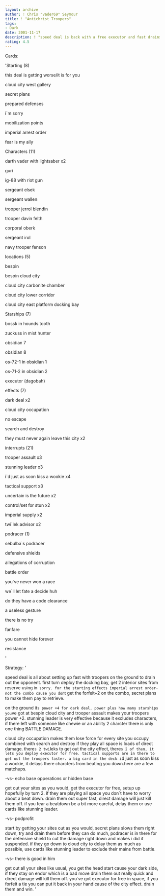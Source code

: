 ```yaml
---
layout: archive
author: ! Chris "vader69" Seymour
title: ! "Antichrist Troopers"
tags:
- Dark
date: 2001-11-17
description: ! "speed deal is back with a free executor and fast drains on the ground"
rating: 4.5
---
```

Cards: 

'Starting (8)

this deal is getting worse/it is for you

cloud city west gallery

secret plans

prepared defenses

i`m sorry

mobilization points

imperial arrest order

fear is my ally


Characters (11)

darth vader with lightsaber x2

guri

ig-88 with riot gun

sergeant elsek

sergeant wallen

trooper jerrol blendin

trooper davin felth

corporal oberk

sergeant irol

navy trooper fenson


locations (5)

bespin

bespin cloud city

cloud city carbonite chamber

cloud city lower corridor

cloud city east platform docking bay


Starships (7)

bossk in hounds tooth

zuckuss in mist hunter

obsidian 7

obsidian 8

os-72-1 in obsidian 1

os-71-2 in obsidian 2

executor (dagobah)


effects (7)

dark deal x2

cloud city occupation

no escape

search and destroy

they must never again leave this city x2


interrupts (21)

trooper assault x3

stunning leader x3

i`d just as soon kiss a wookie x4

tactical support x3

uncertain is the future x2

control/set for stun x2

imperial supply x2

twi`lek advisor x2


podracer (1)

sebulba`s podracer


defensive shields

allegations of corruption

battle order

you`ve never won a race

we`ll let fate a decide huh

do they have a code clearance

a useless gesture

there is no try

fanfare

you cannot hide forever

resistance

'

Strategy: '

 
speed deal is all about setting up fast with troopers on the ground to drain out the opponent. first turn deploy the docking bay, get 2 interior sites from reserve using i`m sorry. for the starting effects imperial arrest order-not the combo cause you don`t get the forfeit+2 on the combo, secret plans to make them pay to retrieve. 


on the ground it`s power +4 for dark deal, power plus how many starships you`ve got at bespin cloud city and trooper assault makes your troopers power +2. stunning leader is very effective because it excludes characters, if there left with someone like chewie or an ability 2 charcter there is only one thing BATTLE DAMAGE.


cloud city occupation makes them lose force for every site you occupy combined with search and destroy if they play all space is loads of direct damage. there`s 2 twi`leks to get out the city effect, there`s 2 of them, it lets you deploy executor for free. tactical supports are in there to get out the troopers faster. a big card in the deck i`d just as soon kiss a wookie, it delays there charcters from beating you down.here are a few matchups.


-vs- echo base opperations or hidden base

get out your sites as you would, get the executor for free, setup up hopefully by turn 2. if they are playing all space you don`t have to worry about a beat down. drain them out super fast, direct damage will just kill them off. if you fear a beatdown be a bit more careful, delay them or use cards like stunning leader.


-vs- podprofit

start by getting your sites out as you would, secret plans slows them right down, try and drain them before they can do much, podracer is in there for the defensive shield to cut the damage right down and makes i did it suspended. if they go down to cloud city to delay them as much as possible, use cards like stunning leader to exclude their mains from battle.


-vs- there is good in him

get out all your sites like usual, you get the head start cause your dark side, if they stay on endor which is a bad move drain them out really quick and direct damage will kill them off. you`ve got executor for free in space, if you forfeit a tie you can put it back in your hand cause of the city effect. drain them and win. '